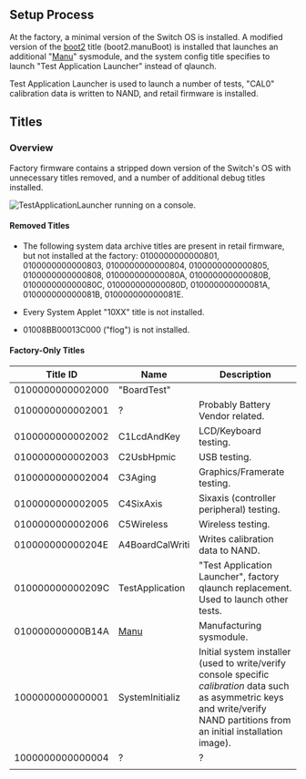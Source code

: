 ## Setup Process

At the factory, a minimal version of the Switch OS is installed. A
modified version of the [boot2](Boot2.md "wikilink") title
(boot2.manuBoot) is installed that launches an additional
"[Manu](Manu%20Services.md "wikilink")" sysmodule, and the system config
title specifies to launch "Test Application Launcher" instead of
qlaunch.

Test Application Launcher is used to launch a number of tests, "CAL0"
calibration data is written to NAND, and retail firmware is installed.

## Titles

### Overview

Factory firmware contains a stripped down version of the Switch's OS
with unnecessary titles removed, and a number of additional debug titles
installed.

![TestApplicationLauncher running on a
console.](TestApplicationLauncher.jpg
"TestApplicationLauncher running on a console.")

#### Removed Titles

  - The following system data archive titles are present in retail
    firmware, but not installed at the factory: 0100000000000801,
    0100000000000803, 0100000000000804, 0100000000000805,
    0100000000000808, 010000000000080A, 010000000000080B,
    010000000000080C, 010000000000080D, 010000000000081A,
    010000000000081B, 010000000000081E.

<!-- end list -->

  - Every System Applet "10XX" title is not installed.

<!-- end list -->

  - 01008BB00013C000 ("flog") is not
installed.

#### Factory-Only Titles

| Title ID         | Name                                  | Description                                                                                                                                                                      |
| ---------------- | ------------------------------------- | -------------------------------------------------------------------------------------------------------------------------------------------------------------------------------- |
| 0100000000002000 | "BoardTest"                           |                                                                                                                                                                                  |
| 0100000000002001 | ?                                     | Probably Battery Vendor related.                                                                                                                                                 |
| 0100000000002002 | C1LcdAndKey                           | LCD/Keyboard testing.                                                                                                                                                            |
| 0100000000002003 | C2UsbHpmic                            | USB testing.                                                                                                                                                                     |
| 0100000000002004 | C3Aging                               | Graphics/Framerate testing.                                                                                                                                                      |
| 0100000000002005 | C4SixAxis                             | Sixaxis (controller peripheral) testing.                                                                                                                                         |
| 0100000000002006 | C5Wireless                            | Wireless testing.                                                                                                                                                                |
| 010000000000204E | A4BoardCalWriti                       | Writes calibration data to NAND.                                                                                                                                                 |
| 010000000000209C | TestApplication                       | "Test Application Launcher", factory qlaunch replacement. Used to launch other tests.                                                                                            |
| 010000000000B14A | [Manu](Manu%20Services.md "wikilink") | Manufacturing sysmodule.                                                                                                                                                         |
| 1000000000000001 | SystemInitializ                       | Initial system installer (used to write/verify console specific *calibration* data such as asymmetric keys and write/verify NAND partitions from an initial installation image). |
| 1000000000000004 | ?                                     | ?                                                                                                                                                                                |
|                  |                                       |                                                                                                                                                                                  |
